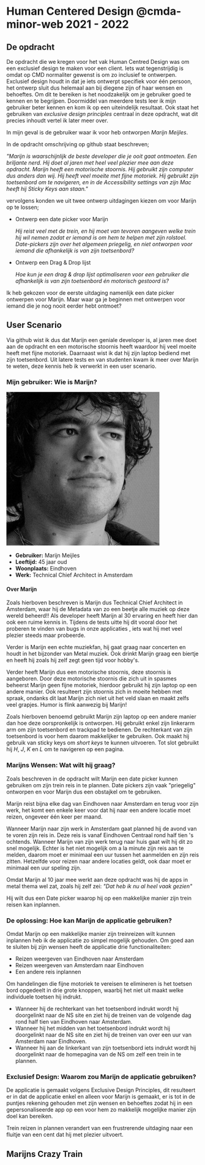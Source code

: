# Human Centered Design @cmda-minor-web 2021 - 2022

## De opdracht

De opdracht die we kregen voor het vak Human Centred Design was om een exclusief design te maken voor een client. Iets wat tegenstrijdig is omdat op CMD normaliter gewenst is om zo inclusief te ontwerpen. Exclusief design houdt in dat je iets ontwerpt specifiek voor één persoon, het ontwerp sluit dus helemaal aan bij diegene zijn of haar wensen en behoeftes.
Om dit te bereiken is het noodzakelijk om je gebruiker goed te kennen en te begrijpen. Doormiddel van meerdere tests leer ik mijn gebruiker beter kennen en kom ik op een uiteindelijk resultaat. Ook staat het gebruiken van _exclusive design principles_ centraal in deze opdracht, wat dit precies inhoudt vertel ik later meer over.

In mijn geval is de gebruiker waar ik voor heb ontworpen _Marijn Meijles_.

In de opdracht omschrijving op github staat beschreven;

_"Marijn is waarschijnlijk de beste developer die je ooit gaat ontmoeten. Een briljante nerd. Hij doet al jaren met heel veel plezier mee aan deze opdracht. Marijn heeft een motorische stoornis. Hij gebruikt zijn computer dus anders dan wij. Hij heeft veel moeite met fijne motoriek. Hij gebruikt zijn toetsenbord om te navigeren, en in de Accessibility settings van zijn Mac heeft hij Sticky Keys aan staan."_

vervolgens konden we uit twee ontwerp uitdagingen kiezen om voor Marijn op te lossen;

- Ontwerp een date picker voor Marijn

  _Hij reist veel met de trein, en hij moet van tevoren aangeven welke trein hij wil nemen zodat er iemand is om hem te helpen met zijn rolstoel. Date-pickers zijn over het algemeen priegelig, en niet ontworpen voor iemand die afhankelijk is van zijn toetsenbord?_

- Ontwerp een Drag & Drop lijst

  _Hoe kun je een drag & drop lijst optimaliseren voor een gebruiker die afhankelijk is van zijn toetsenbord én motorisch gestoord is?_

Ik heb gekozen voor de eerste uitdaging namenlijk een date picker ontwerpen voor Marijn.
Maar waar ga je beginnen met ontwerpen voor iemand die je nog nooit eerder hebt ontmoet?

## User Scenario

Via github wist ik dus dat Marijn een geniale developer is, al jaren mee doet aan de opdracht en een motorische stoornis heeft waardoor hij veel moeite heeft met fijne motoriek. Daarnaast wist ik dat hij zijn laptop bediend met zijn toetsenbord. Uit latere tests en van studenten kwam ik meer over Marijn te weten, deze kennis heb ik verwerkt in een user scenario.

### Mijn gebruiker: Wie is Marijn?

![Afbeelding van Marijn](/assets/marijn.jpeg)

- **Gebruiker:** Marijn Meijles
- **Leeftijd:** 45 jaar oud
- **Woonplaats:** Eindhoven
- **Werk:** Technical Chief Architect in Amsterdam

#### Over Marijn

Zoals hierboven beschreven is Marijn dus Technical Chief Architect in Amsterdam, waar hij de Metadata van zo een beetje alle muziek op deze wereld beheerd!! Als developer heeft Marijn al 30 ervaring en heeft hier dan ook een ruime kennis in. Tijdens de tests uitte hij dit vooral door het proberen te vinden van bugs in onze applicaties , iets wat hij met veel plezier steeds maar probeerde.

Verder is Marijn een echte muziekfan, hij gaat graag naar concerten en houdt in het bijzonder van Metal muziek. Ook drinkt Marijn graag een biertje en heeft hij zoals hij zelf zegt geen tijd voor hobby's.

Verder heeft Marijn dus een motorische stoornis, deze stoornis is aangeboren. Door deze motorische stoornis die zich uit in spasmes beheerst Marijn geen fijne motoriek, hierdoor gebruikt hij zijn laptop op een andere manier.
Ook resulteert zijn stoornis zich in moeite hebben met spraak, ondanks dit laat Marijn zich niet uit het veld slaan en maakt zelfs veel grapjes. Humor is flink aanwezig bij Marijn!

Zoals hierboven benoemd gebruikt Marijn zijn laptop op een andere manier dan hoe deze oorspronkelijk is ontworpen. Hij gebruikt enkel zijn linkerarm arm om zijn toetsenbord en trackpad te bedienen. De rechterkant van zijn toetsenbord is voor hem daarom makkelijker te gebruiken. Ook maakt hij gebruik van sticky keys om _short keys_ te kunnen uitvoeren. Tot slot gebruikt hij _H_, _J_, _K_ en _L_ om te navigeren op een pagina.

### Marijns Wensen: Wat wilt hij graag?

Zoals beschreven in de opdracht wilt Marijn een date picker kunnen gebruiken om zijn trein reis in te plannen. Date pickers zijn vaak "priegelig" ontworpen en voor Marijn dus een obstajkel om te gebruiken.

Marijn reist bijna elke dag van Eindhoven naar Amsterdam en terug voor zijn werk, het komt een enkele keer voor dat hij naar een andere locatie moet reizen, ongeveer één keer per maand.

Wanneer Marijn naar zijn werk in Amsterdam gaat planned hij de avond van te voren zijn reis in. Deze reis is vanaf Eindhoven Centraal rond half tien 's ochtends. Wanneer Marijn van zijn werk terug naar huis gaat wilt hij dit zo snel mogelijk. Echter is het niet mogelijk om a la minute zijn reis aan te melden, daarom moet er minimaal een uur tussen het aanmelden en zijn reis zitten. Hetzelfde voor reizen naar andere locaties geldt, ook daar moet er minimaal een uur speling zijn.

Omdat Marijn al 10 jaar mee werkt aan deze opdracht was hij de apps in metal thema wel zat, zoals hij zelf zei:
_"Dat heb ik nu al heel vaak gezien"_

Hij wilt dus een Date picker waarop hij op een makkelijke manier zijn trein reisen kan inplannen.

### De oplossing: Hoe kan Marijn de applicatie gebruiken?

Omdat Marijn op een makkelijke manier zijn treinreizen wilt kunnen inplannen heb ik de applicatie zo simpel mogelijk gehouden. Om goed aan te sluiten bij zijn wensen heeft de applicatie drie functionaliteiten:

- Reizen weergeven van Eindhoven naar Amsterdam
- Reizen weergeven van Amsterdam naar Eindhoven
- Een andere reis inplannen

Om handelingen die fijne motoriek te vereisen te elimineren is het toetsen bord opgedeelt in drie grote knoppen, waarbij het niet uit maakt welke individuele toetsen hij indrukt.

- Wanneer hij de rechterkant van het toetsenbord indrukt wordt hij doorgelinkt naar de NS site en ziet hij de treinen van de volgende dag rond half tien van Eindhoven naar Amsterdam.
- Wanneer hij het midden van het toetsenbord indrukt wordt hij doorgelinkt naar de NS site en ziet hij de treinen van over een uur van Amsterdam naar Eindhoven.
- Wanneer hij aan de linkerkant van zijn toetsenbord iets indrukt wordt hij doorgelinkt naar de homepagina van de NS om zelf een trein in te plannen.

### Exclusief Design: Waarom zou Marijn de applicatie gebruiken?

De applicatie is gemaakt volgens Exclusive Design Principles, dit resulteert er in dat de applicatie enkel en alleen voor Marijn is gemaakt, er is tot in de puntjes rekening gehouden met zijn wensen en behoeftes zodat hij in een gepersonaliseerde app op een voor hem zo makkelijk mogelijke manier zijn doel kan bereiken.

Trein reizen in plannen verandert van een frustrerende uitdaging naar een fluitje van een cent dat hij met plezier uitvoert.

## Marijns Crazy Train
